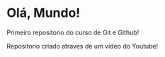 # Olá, Mundo!
 Primeiro repositorio do curso de Git e Github!

Repositorio criado atraves de um video do Youtube!

